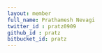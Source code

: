 ```yaml
---
layout: member
full_name: Prathamesh Nevagi
twitter_id : pratz0909
github_id : pratz
bitbucket_id: pratz
---
```

